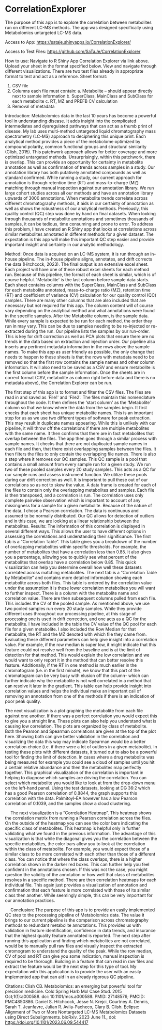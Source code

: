 # CorrelationExplorer
The purpose of this app is to explore the correlation between metabolites run on different LC-MS methods. The app was designed specifically using Metabolomics untargeted LC-MS data.

Access to App:  https://sataje.shinyapps.io/CorrelationExplorer/

Access to Test Files: https://github.com/SaTaJe/CorrelationExplorer

How to use: 
Navigate to R Shiny App Correlation Explorer via link above. Upload your sheet in the format specified below. View and navigate through different visualizations. There are two test files already in appropriate format to test and act as a reference. 
Sheet format: 
1.	CSV file 
2.	Columns each file must contain: 
a.	Metabolite – should appear directly next to sample information 
b.	SuperClass, MainClass and SubClass for each metabolite 
c.	RT, MZ and PREFB CV calculation
3.	Removal of metadata


Introduction: 
Metabolomics data in the last 10 years has become a powerful tool in understanding disease. It adds insight into the complicated intermediates and dysregulated pathways that can act as a thumb print of disease. My lab uses multi-method untargeted liquid chromatography mass spectrometry (LC-MS) approach to deciphering this unique print. Each analytical method provides a piece of the metabolome optimized by compound polarity, common functional groups and structural similarity (Clish, 2015). This patchwork approach allows for better coverage and more optimized untargeted methods. Unsurprisingly, within this patchwork, there is overlap. This can provide an opportunity for certainty in metabolite annotation as well as confirmation of trends across samples in a study. Our annotation library has both putatively annotated compounds as well as standard confirmed. While running a study, our current approach for annotation is through retention time (RT) and mass-to-charge (MZ) matching through manual inspection against our annotation library. We run large cohort studies across all our methods and have an annotation library upwards of 3000 annotations. When metabolite trends correlate across different chromatography methods, it aids in our certainty of annotation as well as shows the robustness of our analytical methods. Previously, this quality control (QC) step was done by hand on final datasets. When looking through thousands of metabolite annotations and sometimes thousands of samples, it can be tedious, time consuming and prone to error. To address this problem, I have created an R Shiny app that looks at correlations across similar metabolites annotated in different methods for a given dataset. The expectation is this app will make this important QC step easier and provide important insight and certainty in our analytic methodology.

Method: 
Once data is acquired on an LC-MS system, it is run through an in-house pipeline. The in-house pipeline aligns, annotates, and drift corrects the data (Hitchcock, 2023). The final output is an extensive excel sheet. Each project will have one of these robust excel sheets for each method run. Because of this pipeline, the format of each sheet is similar, which is of course helpful. 'Metabolite' is the last column before sample data starts. Each sheet contains columns with the SuperClass, MainClass and SubClass for each metabolite annotated, mass-to-charge ratio (MZ), retention time (RT) and coefficient of variance (CV) calculation for our quality control (QC) samples. There are many other columns that are also included that are necessary but not required for this app. The column content will of course vary depending on the analytical method and what annotations were found in the specific samples. After the Metabolite column, is the sample data. While every sample is expected to be run for each method, the order they run in may vary. This can be due to samples needing to be re-injected or re-extracted during the run. Our pipeline lists the samples by our run-order. This is key for drift correction as well as PCA plots that ensure there are no trends in the data based on extraction and injection order. Our pipeline also inserts any pertinent metadata information in the rows above the sample names. To make this app as user friendly as possible, the only change that needs to happen to these sheets is that the rows with metadata need to be removed so that the first row contains the sample names and other column information. It will also need to be saved as a CSV and ensure metabolite is the first column before the sample information. Once the sheets are in correct format (CSV, metabolite as column right before data and there is no metadata above), the Correlation Explorer can be run.

The first step of this app is to format and filter the CSV files. The files are read in and saved as 'File1' and 'File2'. The files maintain this nomenclature throughout the code. It then defines the 'start column' as the ‘Metabolite’ column so that we know where the data from the samples begin. It first checks that each sheet has unique metabolite names. This is an important step for us as we use two different types of software for peak extraction. This may result in duplicate names appearing. While this is unlikely with our pipeline, it will throw off the correlations if there are multiple metabolites with the same name. It then confirms that there are in fact metabolites that overlap between the files.
The app then goes through a similar process with sample names. It checks that there are not duplicated sample names in each file and then, that there exist overlapping samples between the files. It then filters the files to only contain the overlapping file names. There is also a step where it removes our QC samples. This QC sample is a pool that contains a small amount from every sample run for a given study. We run two of these pooled samples every 20 study samples. This acts as a QC for our sample runs and assess instrument function. We utilize these pools during our drift correction as well. It is important to pull these out of our correlations so as not to skew the value.
A data frame is created for each of the files to contain only the overlapping metabolites and samples. Each file is then transposed, and a correlation is run. The correlation uses only complete pairwise observation which is important to account of any missingness for a sample for a given metabolite. Because of the nature of the data, I chose a Pearson correlation. The data is continuous and assumed to be normally distributed. Our QC allows for detection of outliers and in this case, we are looking at a linear relationship between the metabolites.
Results: 
The information of this correlation is displayed in several different ways. This allows the user to have different options in assessing the correlations and understanding their significance. The first tab is a “Correlation Table”. This table gives you a breakdown of the number of overlapping metabolites within specific thresholds. For example, the number of metabolites that have a correlation less than 0.85. It also gives you a percentage, allowing you to quickly see what percent of the metabolites that overlap have a correlation below 0.85. This quick visualization can help you determine overall how well these datasets correlated across matching metabolites.
The next tab is a “Correlation Table by Metabolite” and contains more detailed information showing each metabolite across both files. This table is ordered by the correlation value under the assumption it is these lower correlation metabolites you will want to further inspect. There is a column with the metabolite name and correlation value. There are then subsequent columns pulled from each file. This includes the CV of the pooled sample. As mentioned above, we use two pooled samples run every 20 study samples. While they provide different uses throughout our processing pipeline, at this stage of processing one is used in drift correction, and one acts as a QC for the metabolite. I have included in the table the CV value of the QC pool for each file for a given metabolite. I also included the Row Median for that metabolite, the RT and the MZ denoted with which file they came from. Evaluating these different parameters can help give insight into a correlation value. For example, if the row median is super low, it might indicate that this feature could not resolve well from the baseline and is at the limit of detection for that method. This would explain the low correlation and we would want to only report it in the method that can better resolve this feature. Additionally, if the RT in one method is much earlier in the chromatogram (i.e. in the first minute), we know that this part of the chromatogram can be very busy with elusion off the column- which can further indicate why the metabolite is not well correlated in a method that can resolve it later in the gradient. This table can help provide insight into correlation values and helps the individual make an important call of removing an annotation from one of the methods if there is an indication of poor peak quality.

The next visualization is a plot graphing the metabolite from each file against one another. If there was a perfect correlation you would expect this to give you a straight line. These plots can also help you understand what is causing low correlation. The plots are organized by class of metabolite. Both the Pearson and Spearman correlations are given at the top of the plot here. Showing both can give better validation in the correlation and visualizing the data this way may indicate Spearman would be a better correlation choice (i.e. if there were a lot of outliers in a given metabolite). In testing these plots with different datasets, it turned out to also be a powerful tool for finding the limit of detection. In cases where a drug metabolite was being measured for example you could see a cloud of samples until you hit a certain relative abundance and then the metabolites map perfectly together. This graphical visualization of the correlation is important in helping to diagnose which samples are driving the correlation. You can select which metabolite you would like to look at from the drop-down menu on the left-hand panel. Using the test datasets, looking at DG 36:2 which has a good Pearson correlation of 0.8844, the graph supports this correlation with the data. Palmitoyl-EA however has a low Pearson correlation of 0.1039, and the samples show a cloud clustering.

 
The next visualization is a “Correlation Heatmap”. This heatmap shows the correlation matrix from running a Pearson correlation across the files. On the outside of the heatmap you can see the color bars indicating the specific class of metabolites. This heatmap is helpful only in further validating what we found in the previous information. The advantage of this visualization is that while the diagonal gives you the correlation between the specific metabolites, the color bars allow you to look at the correlation within the class of metabolite. For example, you would expect those of a similar class to be more correlated with each other than those of a different class. You can notice that where the class overlaps, there is a higher correlation shown in the darker red boxes. This can further help you feel confident in the annotations chosen. If this was not the case, you might question the validity of the annotation or how well that class of metabolites resolves in a specific method. There are then correlation heatmaps for each individual file. This again just provides a visualization of annotation and confirmation that each feature is more correlated with those of its similar class then another. While seemingly simple, this can be very important for our annotation practices.

 
Conclusion: 
The purpose of this app is to provide an easily implemented QC step to the processing pipeline of Metabolomics data. The value it brings to our current pipeline is the comparison across chromatography methods to redundant metabolite annotations. This provides us with validation in feature identification, confidence in data trends, and insurance that the highest quality feature annotated is reported. The next step after running this application and finding which metabolites are not correlated, would be to manually pull raw files and visually inspect the extracted chromogram to understand the quality of the peak. While the row median, CV of pool and RT can give you some indication, manual inspection is required to be thorough. Building in a feature that can read in raw files and extract the feature would be the next step for this type of tool. My expectation with this application is to provide the user with an easily implemented app that can aid in an already rigorous QC pipeline.


Citations: 
Clish CB. Metabolomics: an emerging but powerful tool for precision medicine. Cold Spring Harb Mol Case Stud. 2015 Oct;1(1):a000588. doi: 10.1101/mcs.a000588. PMID: 27148576; PMCID: PMC4850886. 
Daniel S. Hitchcock, Jesse N. Krejci, Courtney A. Dennis, Sarah T. Jeanfavre, Julian R. Avila-Pacheco, Clary B. Clish. Eclipse: Alignment of Two or More Nontargeted LC-MS Metabolomics Datasets using Direct Subalignments. bioRxiv. 2023 June 11., doi: https://doi.org/10.1101/2023.06.09.544417

